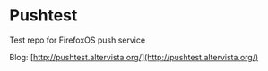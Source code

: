 # Pushtest
Test repo for FirefoxOS push service   

Blog: [http://pushtest.altervista.org/](http://pushtest.altervista.org/)
